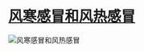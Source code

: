 # [风寒感冒和风热感冒](https://github.com/haoz0x139/myblog/issues/15)

![风寒感冒和风热感冒](https://user-images.githubusercontent.com/124132611/232200121-6ebf7634-f8bb-41c4-88c9-8734cad423bc.png)
